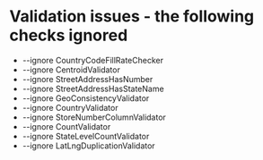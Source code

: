 # Validation issues - the following checks ignored
- --ignore CountryCodeFillRateChecker
- --ignore CentroidValidator
- --ignore StreetAddressHasNumber
- --ignore StreetAddressHasStateName
- --ignore GeoConsistencyValidator
- --ignore CountryValidator
- --ignore StoreNumberColumnValidator
- --ignore CountValidator
- --ignore StateLevelCountValidator
- --ignore LatLngDuplicationValidator